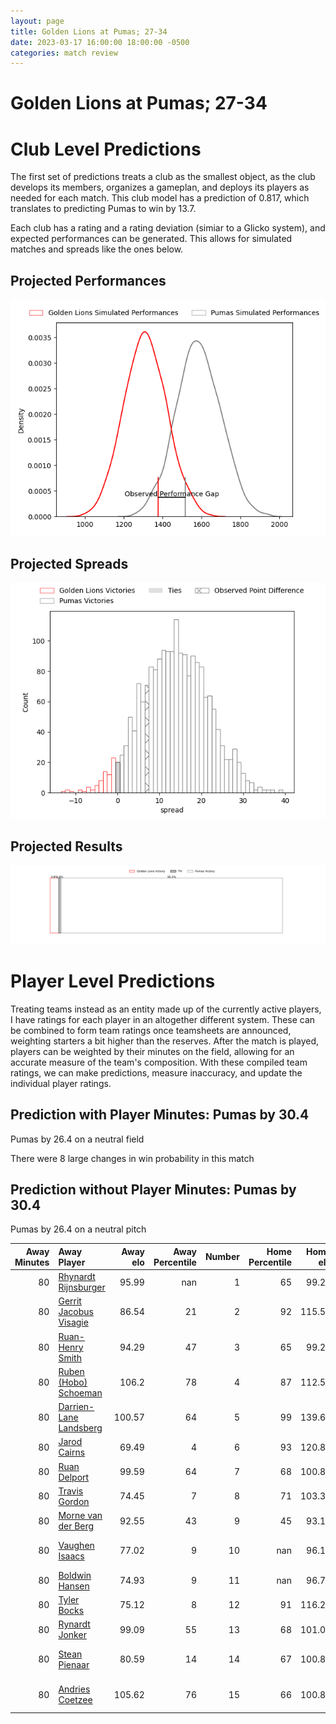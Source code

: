 ```yaml
---  
layout: page  
title: Golden Lions at Pumas; 27-34  
date: 2023-03-17 16:00:00 18:00:00 -0500  
categories: match review  
---
```

# Golden Lions at Pumas; 27-34

# Club Level Predictions


The first set of predictions treats a club as the smallest object, as the club develops its members, organizes a gameplan, and deploys its players as needed for each match. This club model has a prediction of 0.817, which translates to predicting Pumas to win by 13.7.

Each club has a rating and a rating deviation (simiar to a Glicko system), and expected performances can be generated. This allows for simulated matches and spreads like the ones below.
## Projected Performances


![Projected Performances](plots/performances_2023-03-17-Pumas-GoldenLions.png)
## Projected Spreads


![Projected Spreads](plots/spreads_2023-03-17-Pumas-GoldenLions.png)
## Projected Results


![Projected Results](plots/resultbar_2023-03-17-Pumas-GoldenLions.png)
# Player Level Predictions


Treating teams instead as an entity made up of the currently active players, I have ratings for each player in an altogether different system. These can be combined to form team ratings once teamsheets are announced, weighting starters a bit higher than the reserves. After the match is played, players can be weighted by their minutes on the field, allowing for an accurate measure of the team's composition. With these compiled team ratings, we can make predictions, measure inaccuracy, and update the individual player ratings.
## Prediction with Player Minutes: Pumas by 30.4


Pumas by 26.4 on a neutral field

There were 8 large changes in win probability in this match
## Prediction without Player Minutes: Pumas by 30.4


Pumas by 26.4 on a neutral pitch



|   Away Minutes | Away Player                                                                 |   Away elo |   Away Percentile |   Number |   Home Percentile |   Home elo | Home Player                                                              |   Home Minutes |
|---------------:|:----------------------------------------------------------------------------|-----------:|------------------:|---------:|------------------:|-----------:|:-------------------------------------------------------------------------|---------------:|
|             80 | [Rhynardt Rijnsburger](..//playerfiles//RhynardtRijnsburger_cleaned.md)     |      95.99 |               nan |        1 |                65 |      99.29 | [Corne Fourie](..//playerfiles//CorneFourie_cleaned.md)                  |             80 |
|             80 | [Gerrit Jacobus Visagie](..//playerfiles//GerritJacobusVisagie_cleaned.md)  |      86.54 |                21 |        2 |                92 |     115.56 | [Eduan Swart](..//playerfiles//EduanSwart_cleaned.md)                    |             80 |
|             80 | [Ruan-Henry Smith](..//playerfiles//Ruan-HenrySmith_cleaned.md)             |      94.29 |                47 |        3 |                65 |      99.29 | [Njabula Juice Gumede](..//playerfiles//NjabulaJuiceGumede_cleaned.md)   |             80 |
|             80 | [Ruben (Hobo) Schoeman](..//playerfiles//Ruben(Hobo)Schoeman_cleaned.md)    |     106.2  |                78 |        4 |                87 |     112.52 | [Deon Slabbert](..//playerfiles//DeonSlabbert_cleaned.md)                |             80 |
|             80 | [Darrien-Lane Landsberg](..//playerfiles//Darrien-LaneLandsberg_cleaned.md) |     100.57 |                64 |        5 |                99 |     139.61 | [Shane Monro Kirkwood](..//playerfiles//ShaneMonroKirkwood_cleaned.md)   |             80 |
|             80 | [Jarod Cairns](..//playerfiles//JarodCairns_cleaned.md)                     |      69.49 |                 4 |        6 |                93 |     120.83 | [Andre Fouché](..//playerfiles//AndreFouché_cleaned.md)                  |             80 |
|             80 | [Ruan Delport](..//playerfiles//RuanDelport_cleaned.md)                     |      99.59 |                64 |        7 |                68 |     100.81 | [Francois Kleinhans](..//playerfiles//FrancoisKleinhans_cleaned.md)      |             80 |
|             80 | [Travis Gordon](..//playerfiles//TravisGordon_cleaned.md)                   |      74.45 |                 7 |        8 |                71 |     103.33 | [Kwanda Dimaza](..//playerfiles//KwandaDimaza_cleaned.md)                |             80 |
|             80 | [Morne van der Berg](..//playerfiles//MornevanderBerg_cleaned.md)           |      92.55 |                43 |        9 |                45 |      93.18 | [Giovanne Snyman](..//playerfiles//GiovanneSnyman_cleaned.md)            |             80 |
|             80 | [Vaughen Isaacs](..//playerfiles//VaughenIsaacs_cleaned.md)                 |      77.02 |                 9 |       10 |               nan |      96.16 | [Brandon Terry Thomson](..//playerfiles//BrandonTerryThomson_cleaned.md) |             80 |
|             80 | [Boldwin Hansen](..//playerfiles//BoldwinHansen_cleaned.md)                 |      74.93 |                 9 |       11 |               nan |      96.75 | [Lundi Msenge](..//playerfiles//LundiMsenge_cleaned.md)                  |             80 |
|             80 | [Tyler Bocks](..//playerfiles//TylerBocks_cleaned.md)                       |      75.12 |                 8 |       12 |                91 |     116.26 | [Ali Mgijima](..//playerfiles//AliMgijima_cleaned.md)                    |             80 |
|             80 | [Rynardt Jonker](..//playerfiles//RynardtJonker_cleaned.md)                 |      99.09 |                55 |       13 |                68 |     101.08 | [Diego Appollis](..//playerfiles//DiegoAppollis_cleaned.md)              |             80 |
|             80 | [Stean Pienaar](..//playerfiles//SteanPienaar_cleaned.md)                   |      80.59 |                14 |       14 |                67 |     100.81 | [Jade Kyle Stighling](..//playerfiles//JadeKyleStighling_cleaned.md)     |             80 |
|             80 | [Andries Coetzee](..//playerfiles//AndriesCoetzee_cleaned.md)               |     105.62 |                76 |       15 |                66 |     100.81 | [Devon Frank Williams](..//playerfiles//DevonFrankWilliams_cleaned.md)   |             80 |

